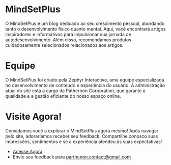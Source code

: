 # MindSetPlus

O MindSetPlus é um blog dedicado ao seu crescimento pessoal, abordando tanto o desenvolvimento físico quanto mental. Aqui, você encontrará artigos inspiradores e informativos para impulsionar sua jornada de autodesenvolvimento. Além disso, recomendamos produtos cuidadosamente selecionados relacionados aos artigos.

# Equipe

O MindSetPlus foi criado pela Zephyr Interactive, uma equipe especializada no desenvolvimento de conteúdo e experiência do usuário. A administração atual do site está a cargo da Pathernon Corporation, que garante a qualidade e a gestão eficiente do nosso espaço online.

# Visite Agora!

Convidamos você a explorar o MindSetPlus agora mesmo! Após navegar pelo site, adoraríamos receber seu feedback. Compartilhe conosco suas impressões, sentimentos e se a experiência atendeu às suas expectativas!

- [Acesse Agora](https://mindsetplusbr.netlify.app/)
- Envie seu feedback para parthenon.contact@gmail.com
